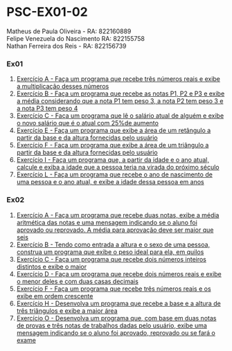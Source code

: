 # PSC-EX01-02

Matheus de Paula Oliveira - RA: 822160889
<br>
Felipe Venezuela do Nascimento RA: 822155758
<br>
Nathan Ferreira dos Reis - RA: 822156739


### Ex01
1. [Exercício A - Faça um programa que recebe três números reais e exibe a multiplicação desses números](/EX01/src/ex01/ex01a.java)
2. [Exercício B - Faça um programa que recebe as notas P1, P2 e P3 e exibe a média considerando que a nota P1 tem peso 3, a nota P2 tem peso 3 e a nota P3 tem peso 4](/EX01/src/ex01/ex01b.java)
3. [Exercício C - Faça um programa que lê o salário atual de alguém e exibe o novo salário que é o atual com 25%de aumento](/EX01/src/ex01/ex01c.java)
4. [Exercício E - Faça um programa que exibe a área de um retângulo a partir da base e da altura fornecidas pelo usuário](/EX01/src/ex01/ex01e.java)
5. [Exercício F - Faça um programa que exibe a área de um triângulo a partir da base e da altura fornecidas pelo usuário](/EX01/src/ex01/ex01f.java)
6. [Exercício I - Faça um programa que, a partir da idade e o ano atual, calcule e exiba a idade que a pessoa teria na virada do próximo século](/EX01/src/ex01/ex01i.java)
7. [Exercício L - Faça um programa que recebe o ano de nascimento de uma pessoa e o ano atual, e exibe a idade dessa pessoa em anos](/EX01/src/ex01/ex01l.java)

### Ex02
1. [Exercício A - Faça um programa que recebe duas notas, exibe a média aritmética das notas e uma mensagem indicando se o aluno foi aprovado ou reprovado. A média para aprovação deve ser maior que seis](/EX02/src/ex02/ex02a.java)
2. [Exercício B - Tendo como entrada a altura e o sexo de uma pessoa, construa um programa que exibe o peso ideal para ela, em quilos](/EX02/src/ex02/ex02b.java)
3. [Exercício C - Faça um programa que recebe dois números inteiros distintos e exibe o maior](/EX02/src/ex02/ex02c.java)
4. [Exercício D - Faça um programa que recebe dois números reais e exibe o menor deles e com duas casas decimais](/EX02/src/ex02/ex02d.java)
5. [Exercício F - Faça um programa que recebe três números reais e os exibe em ordem crescente](/EX02/src/ex02/ex02f.java)
6. [Exercício H - Desenvolva um programa que recebe a base e a altura de três triângulos e exibe a maior área](/EX02/src/ex02/ex02h.java)
7. [Exercício O - Desenvolva um programa que, com base em duas notas de provas e três notas de trabalhos dadas pelo usuário,
exibe uma mensagem indicando se o aluno foi aprovado, reprovado ou se fará o exame](/EX02/src/ex02/ex02o.java)


